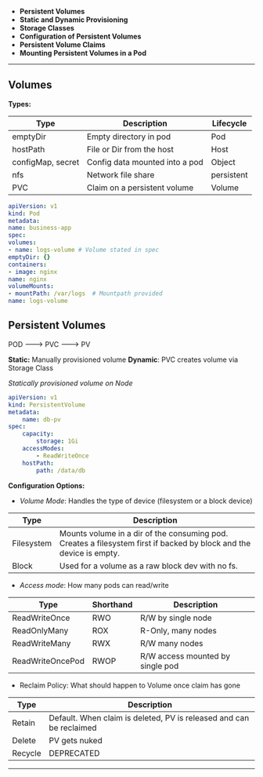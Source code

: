 - **Persistent Volumes**
- **Static and Dynamic Provisioning**
- **Storage Classes**
- **Configuration of Persistent Volumes**
- **Persistent Volume Claims**
- **Mounting Persistent Volumes in a Pod**

----

## Volumes
**Types:**

| Type              | Description                    | Lifecycle  |
| ----------------- | ------------------------------ | ---------- |
| emptyDir          | Empty directory in pod         | Pod        |
| hostPath          | File or Dir from the host      | Host       |
| configMap, secret | Config data mounted into a pod | Object     |
| nfs               | Network file share             | persistent |
| PVC               | Claim on a persistent volume   | Volume     |

```yaml
apiVersion: v1
kind: Pod
metadata:
name: business-app
spec:
volumes:
- name: logs-volume # Volume stated in spec
emptyDir: {}
containers:
- image: nginx
name: nginx
volumeMounts:
- mountPath: /var/logs  # Mountpath provided
name: logs-volume
```

## Persistent Volumes

POD  ---> PVC  ---> PV

**Static:** Manually provisioned volume
**Dynamic**: PVC creates volume via Storage Class

*Statically provisioned volume on Node*
``` yaml
apiVersion: v1
kind: PersistentVolume
metadata:
	name: db-pv
spec:
	capacity:
		storage: 1Gi
	accessModes:
		- ReadWriteOnce
	hostPath:
		path: /data/db
```

**Configuration Options:**
- *Volume Mode*: Handles the type of device (filesystem or a block device)

| Type       | Description                                                                                                         |
| ---------- | ------------------------------------------------------------------------------------------------------------------- |
| Filesystem | Mounts volume in a dir of the consuming pod. Creates a filesystem first if backed by block and the device is empty. |
| Block      | Used for a volume as a raw block dev with no fs.                                                                    |

- *Access mode*: How many pods can read/write

| Type             | Shorthand | Description                      |
| ---------------- | --------- | -------------------------------- |
| ReadWriteOnce    | RWO       | R/W by single node               |
| ReadOnlyMany     | ROX       | R-Only, many nodes               |
| ReadWriteMany    | RWX       | R/W many nodes                   |
| ReadWriteOncePod | RWOP      | R/W access mounted by single pod | 

- Reclaim Policy: What should happen to Volume once claim has gone

| Type    | Description                                                         |
| ------- | ------------------------------------------------------------------- |
| Retain  | Default. When claim is deleted, PV is released and can be reclaimed |
| Delete  | PV gets nuked                                                       |
| Recycle | DEPRECATED                                                          | 

---
